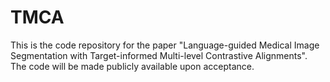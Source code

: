# TMCA

This is the code repository for the paper "Language-guided Medical Image Segmentation with Target-informed Multi-level Contrastive Alignments". The code will be made publicly available upon acceptance.
